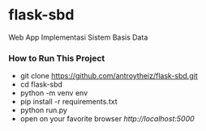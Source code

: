 # flask-sbd
Web App Implementasi Sistem Basis Data

### How to Run This Project
  - git clone https://github.com/antroytheiz/flask-sbd.git
  - cd flask-sbd
  - python -m venv env
  - pip install -r requirements.txt
  - python run.py
  - open on your favorite browser *http://localhost:5000*
